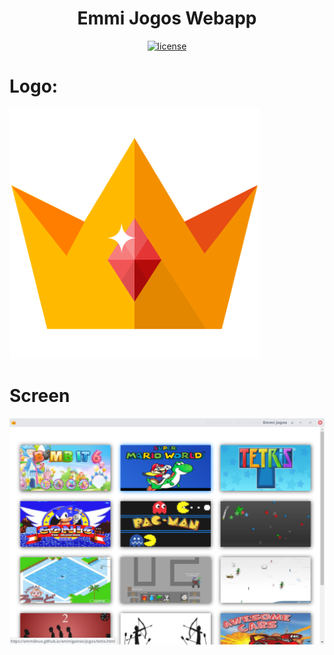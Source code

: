 <h1 align="center">Emmi Jogos Webapp</h1>


<p align="center"> 
<a href="https://github.com/emmilinux/emmigames/blob/add-license-1-1/LICENSE"><img src="https://img.shields.io/github/license/mashape/apistatus.svg" alt="license"/></a></p>

# Logo:
![alt tag](https://github.com/emmilinux/emmigames/blob/gh-pages/faviconoriginal.png)

# Screen
![alt tag](https://github.com/emmilinux/emmigames/blob/master/screen.png)

